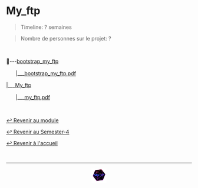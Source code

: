 # My_ftp

> Timeline: ? semaines

> Nombre de personnes sur le projet: ?

<br>

📂---[bootstrap_my_ftp](https://github.com/Studio-17/Epitech-Subjects/tree/main/Semester-4/B-NWP-400/My_ftp/bootstrap_my_ftp)

ㅤㅤ|\_\_\_[bootstrap_my_ftp.pdf](https://github.com/Studio-17/Epitech-Subjects/blob/main/Semester-4/B-NWP-400/My_ftp/bootstrap_my_ftp/bootstrap_my_ftp.pdf)

|\_\_\_[My_ftp](https://github.com/Studio-17/Epitech-Subjects/tree/main/Semester-4/B-NWP-400/My_ftp/My_ftp)

ㅤㅤ|\_\_\_[my_ftp.pdf](https://github.com/Studio-17/Epitech-Subjects/blob/main/Semester-4/B-NWP-400/My_ftp/My_ftp/my_ftp.pdf)


<br>

[↩️ Revenir au module](https://github.com/Studio-17/Epitech-Subjects/tree/main/Semester-4/B-NWP-400)

[↩️ Revenir au Semester-4](https://github.com/Studio-17/Epitech-Subjects/tree/main/Semester-4)

[↩️ Revenir à l'accueil](https://github.com/Studio-17/Epitech-Subjects)

<br>

---

<div align="center">

<a href="https://github.com/Studio-17" target="_blank"><img src="../../../assets/voc17.gif" width="40"></a>

</div>
